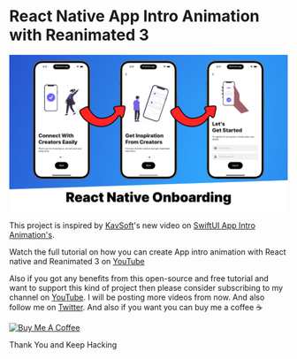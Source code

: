 # React Native App Intro Animation with Reanimated 3

![React Native App Intro Animation with Reanimated 3 Thumbnail](assets/React%20Native%20Onboarding%20Thumbnail.png)

This project is inspired by [KavSoft](https://twitter.com/_Kavsoft)'s new video on [SwiftUI App Intro Animation's](https://youtu.be/9Ztm5ePwY4k).

Watch the full tutorial on how you can create App intro animation with React native and Reanimated 3 on [YouTube](https://youtu.be/lza_xRnsS4I)

Also if you got any benefits from this open-source and free tutorial and want to support this kind of project then please consider subscribing to my channel on [YouTube](https://youtu.be/lza_xRnsS4I). I will be posting more videos from now. And also follow me on [Twitter](https://twitter.com/rohiddev). And also if you want you can buy me a coffee ☕

<a href="https://www.buymeacoffee.com/rohid" target="_blank"><img src="https://cdn.buymeacoffee.com/buttons/v2/default-yellow.png" alt="Buy Me A Coffee" style="height: 60px !important;width: 217px !important;" ></a>

Thank You and Keep Hacking
